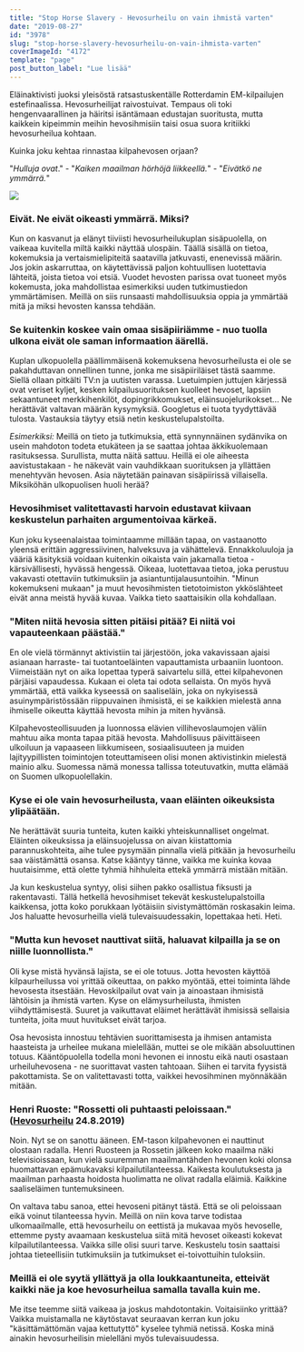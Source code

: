 ```yaml
---
title: "Stop Horse Slavery - Hevosurheilu on vain ihmistä varten"
date: "2019-08-27"
id: "3978"
slug: "stop-horse-slavery-hevosurheilu-on-vain-ihmista-varten"
coverImageId: "4172"
template: "page"
post_button_label: "Lue lisää"
---
```


Eläinaktivisti juoksi yleisöstä ratsastuskentälle Rotterdamin EM-kilpailujen estefinaalissa. Hevosurheilijat raivostuivat. Tempaus oli toki hengenvaarallinen ja häiritsi isäntämaan edustajan suoritusta, mutta kaikkein kipeimmin meihin hevosihmisiin taisi osua suora kritiikki hevosurheilua kohtaan.

Kuinka joku kehtaa rinnastaa kilpahevosen orjaan?

"_Hulluja ovat_." - "_Kaiken maailman hörhöjä liikkeellä._" - "_Eivätkö ne ymmärrä._"

![](/images/Näyttökuva-2019-8-27-kello-14.15.18-1000x674-1.png)

### Eivät. Ne eivät oikeasti ymmärrä. Miksi?

Kun on kasvanut ja elänyt tiiviisti hevosurheilukuplan sisäpuolella, on vaikeaa kuvitella miltä kaikki näyttää ulospäin. Täällä sisällä on tietoa, kokemuksia ja vertaismielipiteitä saatavilla jatkuvasti, enenevissä määrin. Jos jokin askarruttaa, on käytettävissä paljon kohtuullisen luotettavia lähteitä, joista tietoa voi etsiä. Vuodet hevosten parissa ovat tuoneet myös kokemusta, joka mahdollistaa esimerkiksi uuden tutkimustiedon ymmärtämisen. Meillä on siis runsaasti mahdollisuuksia oppia ja ymmärtää mitä ja miksi hevosten kanssa tehdään.

### Se kuitenkin koskee vain omaa sisäpiiriämme - nuo tuolla ulkona eivät ole saman informaation äärellä.

Kuplan ulkopuolella päällimmäisenä kokemuksena hevosurheilusta ei ole se pakahduttavan onnellinen tunne, jonka me sisäpiiriläiset tästä saamme. Siellä ollaan pitkälti TV:n ja uutisten varassa. Luetuimpien juttujen kärjessä ovat veriset kyljet, kesken kilpailusuorituksen kuolleet hevoset, lapsiin sekaantuneet merkkihenkilöt, dopingrikkomukset, eläinsuojelurikokset... Ne herättävät valtavan määrän kysymyksiä. Googletus ei tuota tyydyttävää tulosta. Vastauksia täytyy etsiä netin keskustelupalstoilta.

_Esimerkiksi:_ Meillä on tieto ja tutkimuksia, että synnynnäinen sydänvika on usein mahdoton todeta etukäteen ja se saattaa johtaa äkkikuolemaan rasituksessa. Surullista, mutta näitä sattuu. Heillä ei ole aiheesta aavistustakaan - he näkevät vain vauhdikkaan suorituksen ja yllättäen menehtyvän hevosen. Asia näytetään painavan sisäpiirissä villaisella. Miksiköhän ulkopuolisen huoli herää?

### Hevosihmiset valitettavasti harvoin edustavat kiivaan keskustelun parhaiten argumentoivaa kärkeä.

Kun joku kyseenalaistaa toimintaamme millään tapaa, on vastaanotto yleensä erittäin aggressiivinen, halveksuva ja vähättelevä. Ennakkoluuloja ja vääriä käsityksiä voidaan kuitenkin oikaista vain jakamalla tietoa - kärsivällisesti, hyvässä hengessä. Oikeaa, luotettavaa tietoa, joka perustuu vakavasti otettaviin tutkimuksiin ja asiantuntijalausuntoihin. "Minun kokemukseni mukaan" ja muut hevosihmisten tietotoimiston ykköslähteet eivät anna meistä hyvää kuvaa. Vaikka tieto saattaisikin olla kohdallaan.

### "Miten niitä hevosia sitten pitäisi pitää? Ei niitä voi vapauteenkaan päästää."

En ole vielä törmännyt aktivistiin tai järjestöön, joka vakavissaan ajaisi asianaan harraste- tai tuotantoeläinten vapauttamista urbaaniin luontoon. Viimeistään nyt on aika lopettaa typerä saivartelu sillä, ettei kilpahevonen pärjäisi vapaudessa. Kukaan ei oleta tai odota sellaista. On myös hyvä ymmärtää, että vaikka kyseessä on saaliseläin, joka on nykyisessä asuinympäristössään riippuvainen ihmisistä, ei se kaikkien mielestä anna ihmiselle oikeutta käyttää hevosta mihin ja miten hyvänsä.

Kilpahevosteollisuuden ja luonnossa elävien villihevoslaumojen väliin mahtuu aika monta tapaa pitää hevosta. Mahdollisuus päivittäiseen ulkoiluun ja vapaaseen liikkumiseen, sosiaalisuuteen ja muiden lajityypillisten toimintojen toteuttamiseen olisi monen aktivistinkin mielestä mainio alku. Suomessa nämä monessa tallissa toteutuvatkin, mutta elämää on Suomen ulkopuolellakin.

### Kyse ei ole vain hevosurheilusta, vaan eläinten oikeuksista ylipäätään.

Ne herättävät suuria tunteita, kuten kaikki yhteiskunnalliset ongelmat. Eläinten oikeuksissa ja eläinsuojelussa on aivan kiistattomia parannuskohteita, aihe tulee pysymään pinnalla vielä pitkään ja hevosurheilu saa väistämättä osansa. Katse kääntyy tänne, vaikka me kuinka kovaa huutaisimme, että olette tyhmiä hihhuleita ettekä ymmärrä mistään mitään.

Ja kun keskustelua syntyy, olisi siihen pakko osallistua fiksusti ja rakentavasti. Tällä hetkellä hevosihmiset tekevät keskustelupalstoilla kaikkensa, jotta koko porukkaan lyötäisiin sivistymättömän roskasakin leima. Jos haluatte hevosurheilla vielä tulevaisuudessakin, lopettakaa heti. Heti.

### "Mutta kun hevoset nauttivat siitä, haluavat kilpailla ja se on niille luonnollista."

Oli kyse mistä hyvänsä lajista, se ei ole totuus. Jotta hevosten käyttöä kilpaurheilussa voi yrittää oikeuttaa, on pakko myöntää, ettei toiminta lähde hevosesta itsestään. Hevoskilpailut ovat vain ja ainoastaan ihmisistä lähtöisin ja ihmistä varten. Kyse on elämysurheilusta, ihmisten viihdyttämisestä. Suuret ja vaikuttavat eläimet herättävät ihmisissä sellaisia tunteita, joita muut huvitukset eivät tarjoa.

Osa hevosista innostuu tehtävien suorittamisesta ja ihmisen antamista haasteista ja urheilee mukana mielellään, muttei se ole mikään absoluuttinen totuus. Kääntöpuolella todella moni hevonen ei innostu eikä nauti osastaan urheiluhevosena - ne suorittavat vasten tahtoaan. Siihen ei tarvita fyysistä pakottamista. Se on valitettavasti totta, vaikkei hevosihminen myönnäkään mitään.

### Henri Ruoste: "Rossetti oli puhtaasti peloissaan." ([Hevosurheilu](https://hevosurheilu.fi/ratsastus/ratsastusuutiset/henri-ruoste-rossetti-oli-puhtaasti-peloissaan/) 24.8.2019)

Noin. Nyt se on sanottu ääneen. EM-tason kilpahevonen ei nauttinut olostaan radalla. Henri Ruosteen ja Rossetin jälkeen koko maailma näki televisioissaan, kun vielä suuremman maailmantähden hevonen koki olonsa huomattavan epämukavaksi kilpailutilanteessa. Kaikesta koulutuksesta ja maailman parhaasta hoidosta huolimatta ne olivat radalla eläimiä. Kaikkine saaliseläimen tuntemuksineen.

On valtava tabu sanoa, ettei hevoseni pitänyt tästä. Että se oli peloissaan eikä voinut tilanteessa hyvin. Meillä on niin kova tarve todistaa ulkomaailmalle, että hevosurheilu on eettistä ja mukavaa myös hevoselle, ettemme pysty avaamaan keskustelua siitä mitä hevoset oikeasti kokevat kilpailutilanteessa. Vaikka sille olisi suuri tarve. Keskustelu tosin saattaisi johtaa tieteellisiin tutkimuksiin ja tutkimukset ei-toivottuihin tuloksiin.

### Meillä ei ole syytä yllättyä ja olla loukkaantuneita, etteivät kaikki näe ja koe hevosurheilua samalla tavalla kuin me.

Me itse teemme siitä vaikeaa ja joskus mahdotontakin. Voitaisiinko yrittää? Vaikka muistamalla ne käytöstavat seuraavan kerran kun joku "käsittämättömän vajaa kettutyttö" kyselee tyhmiä netissä. Koska minä ainakin hevosurheilisin mielelläni myös tulevaisuudessa.
